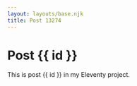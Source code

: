 ```yaml
---
layout: layouts/base.njk
title: Post 13274
---
```


# Post {{ id }}

This is post {{ id }} in my Eleventy project.
